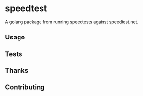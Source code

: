 # speedtest
A golang package from running speedtests against speedtest.net.

## Usage
## Tests
## Thanks
## Contributing